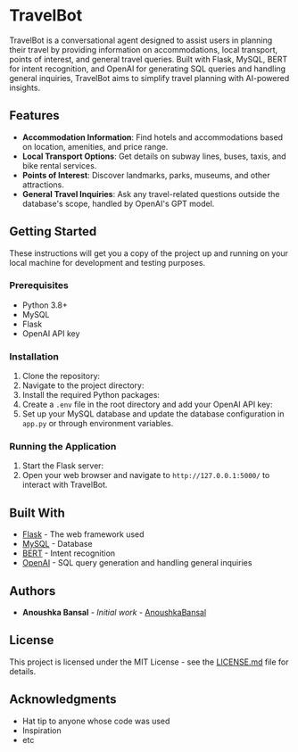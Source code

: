 # TravelBot

TravelBot is a conversational agent designed to assist users in planning their travel by providing information on accommodations, local transport, points of interest, and general travel queries. Built with Flask, MySQL, BERT for intent recognition, and OpenAI for generating SQL queries and handling general inquiries, TravelBot aims to simplify travel planning with AI-powered insights.

## Features

- **Accommodation Information**: Find hotels and accommodations based on location, amenities, and price range.
- **Local Transport Options**: Get details on subway lines, buses, taxis, and bike rental services.
- **Points of Interest**: Discover landmarks, parks, museums, and other attractions.
- **General Travel Inquiries**: Ask any travel-related questions outside the database's scope, handled by OpenAI's GPT model.

## Getting Started

These instructions will get you a copy of the project up and running on your local machine for development and testing purposes.

### Prerequisites

- Python 3.8+
- MySQL
- Flask
- OpenAI API key

### Installation

1. Clone the repository:
2. Navigate to the project directory:
3. Install the required Python packages:
4. Create a `.env` file in the root directory and add your OpenAI API key:
5. Set up your MySQL database and update the database configuration in `app.py` or through environment variables.

### Running the Application

1. Start the Flask server:
2. Open your web browser and navigate to `http://127.0.0.1:5000/` to interact with TravelBot.

## Built With

- [Flask](https://flask.palletsprojects.com/) - The web framework used
- [MySQL](https://www.mysql.com/) - Database
- [BERT](https://huggingface.co/transformers/model_doc/bert.html) - Intent recognition
- [OpenAI](https://openai.com/) - SQL query generation and handling general inquiries

## Authors

- **Anoushka Bansal** - *Initial work* - [AnoushkaBansal](https://github.com/AnoushkaBansal)

## License

This project is licensed under the MIT License - see the [LICENSE.md](LICENSE.md) file for details.

## Acknowledgments

- Hat tip to anyone whose code was used
- Inspiration
- etc

